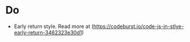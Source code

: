 # Do

- Early return style. Read more at (https://codeburst.io/code-js-in-stlye-early-return-3462323e30d1)
